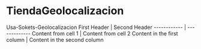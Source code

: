 # TiendaGeolocalizacion
Usa-Sokets-Geolocalizacion
First Header | Second Header
------------ | -------------
Content from cell 1 | Content from cell 2
Content in the first column | Content in the second column

